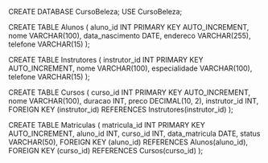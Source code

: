 CREATE DATABASE CursoBeleza;
USE CursoBeleza;

CREATE TABLE Alunos (
    aluno_id INT PRIMARY KEY AUTO_INCREMENT,
    nome VARCHAR(100),
    data_nascimento DATE,
    endereco VARCHAR(255),
    telefone VARCHAR(15)
);

CREATE TABLE Instrutores (
    instrutor_id INT PRIMARY KEY AUTO_INCREMENT,
    nome VARCHAR(100),
    especialidade VARCHAR(100),
    telefone VARCHAR(15)
);

CREATE TABLE Cursos (
    curso_id INT PRIMARY KEY AUTO_INCREMENT,
    nome VARCHAR(100),
    duracao INT,
    preco DECIMAL(10, 2),
    instrutor_id INT,
    FOREIGN KEY (instrutor_id) REFERENCES Instrutores(instrutor_id)
);

CREATE TABLE Matriculas (
    matricula_id INT PRIMARY KEY AUTO_INCREMENT,
    aluno_id INT,
    curso_id INT,
    data_matricula DATE,
    status VARCHAR(50),
    FOREIGN KEY (aluno_id) REFERENCES Alunos(aluno_id),
    FOREIGN KEY (curso_id) REFERENCES Cursos(curso_id)
);
